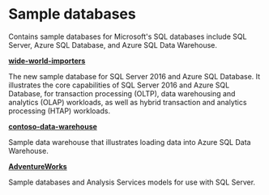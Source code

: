 # Sample databases

Contains sample databases for Microsoft's SQL databases include SQL Server, Azure SQL Database, and Azure SQL Data Warehouse.

__[wide-world-importers](wide-world-importers/)__

The new sample database for SQL Server 2016 and Azure SQL Database. It illustrates the core capabilities of SQL Server 2016 and Azure SQL Database, for transaction processing (OLTP), data warehousing and analytics (OLAP) workloads, as well as hybrid transaction and analytics processing (HTAP) workloads.

__[contoso-data-warehouse](contoso-data-warehouse/)__

Sample data warehouse that illustrates loading data into Azure SQL Data Warehouse.

__[AdventureWorks](adventure-works/)__

Sample databases and Analysis Services models for use with SQL Server.
